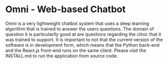 # Omni - Web-based Chatbot

Omni is a very lightweight chatbot system that uses a deep learning algorithm that is trained to answer the users questions. 
The domain of question it is particularlly good at are questions regarding the clinic that it was trained to support. It is 
important to not that the current version of the software is in development form, which means that the Python back-end and 
the React.js front-end runs on the same client. Please visit the INSTALL.md to run the application from source code. 